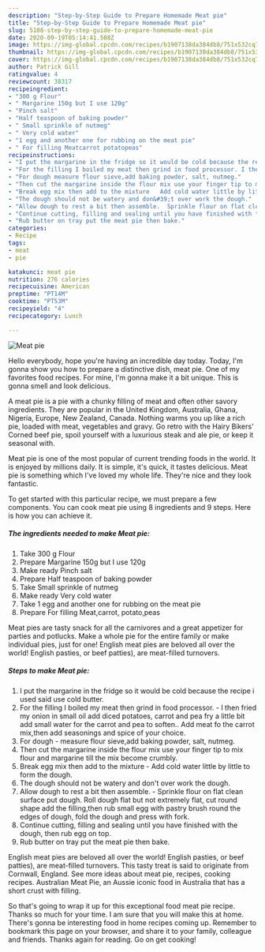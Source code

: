 ```yaml
---
description: "Step-by-Step Guide to Prepare Homemade Meat pie"
title: "Step-by-Step Guide to Prepare Homemade Meat pie"
slug: 5108-step-by-step-guide-to-prepare-homemade-meat-pie
date: 2020-09-19T05:14:41.508Z
image: https://img-global.cpcdn.com/recipes/b1907138da384db8/751x532cq70/meat-pie-recipe-main-photo.jpg
thumbnail: https://img-global.cpcdn.com/recipes/b1907138da384db8/751x532cq70/meat-pie-recipe-main-photo.jpg
cover: https://img-global.cpcdn.com/recipes/b1907138da384db8/751x532cq70/meat-pie-recipe-main-photo.jpg
author: Patrick Gill
ratingvalue: 4
reviewcount: 38317
recipeingredient:
- "300 g Flour"
- " Margarine 150g but I use 120g"
- "Pinch salt"
- "Half teaspoon of baking powder"
- " Small sprinkle of nutmeg"
- " Very cold water"
- "1 egg and another one for rubbing on the meat pie"
- " For filling Meatcarrot potatopeas"
recipeinstructions:
- "I put the margarine in the fridge so it would be cold because the recipe i used said use cold butter."
- "For the filling I boiled my meat then grind in food processor. I then fried my onion in small oil add diced potatoes, carrot and pea fry a little bit add small water for the carrot and pea to soften.. Add meat fo the carrot mix,then add seasonings and spice of your choice."
- "For dough measure flour sieve,add baking powder, salt, nutmeg."
- "Then cut the margarine inside the flour mix use your finger tip to mix flour and margarine till the mix become crumbly."
- "Break egg mix then add to the mixture   Add cold water little by little to form the dough."
- "The dough should not be watery and don&#39;t over work the dough."
- "Allow dough to rest a bit then assemble.  Sprinkle flour on flat clean surface put dough. Roll dough flat but not extremely flat, cut round shape add the filling,then rub small egg with pastry brush round the edges of dough, fold the dough and press with fork."
- "Continue cutting, filling and sealing until you have finished with the dough, then rub egg on top."
- "Rub butter on tray put the meat pie then bake."
categories:
- Recipe
tags:
- meat
- pie

katakunci: meat pie 
nutrition: 276 calories
recipecuisine: American
preptime: "PT14M"
cooktime: "PT53M"
recipeyield: "4"
recipecategory: Lunch

---
```



![Meat pie](https://img-global.cpcdn.com/recipes/b1907138da384db8/751x532cq70/meat-pie-recipe-main-photo.jpg)

Hello everybody, hope you're having an incredible day today. Today, I'm gonna show you how to prepare a distinctive dish, meat pie. One of my favorites food recipes. For mine, I'm gonna make it a bit unique. This is gonna smell and look delicious.

A meat pie is a pie with a chunky filling of meat and often other savory ingredients. They are popular in the United Kingdom, Australia, Ghana, Nigeria, Europe, New Zealand, Canada. Nothing warms you up like a rich pie, loaded with meat, vegetables and gravy. Go retro with the Hairy Bikers&#39; Corned beef pie, spoil yourself with a luxurious steak and ale pie, or keep it seasonal with.

Meat pie is one of the most popular of current trending foods in the world. It is enjoyed by millions daily. It is simple, it's quick, it tastes delicious. Meat pie is something which I've loved my whole life. They're nice and they look fantastic.


To get started with this particular recipe, we must prepare a few components. You can cook meat pie using 8 ingredients and 9 steps. Here is how you can achieve it.

<!--inarticleads1-->

##### The ingredients needed to make Meat pie:

1. Take 300 g Flour
1. Prepare  Margarine 150g but I use 120g
1. Make ready Pinch salt
1. Prepare Half teaspoon of baking powder
1. Take  Small sprinkle of nutmeg
1. Make ready  Very cold water
1. Take 1 egg and another one for rubbing on the meat pie
1. Prepare  For filling Meat,carrot, potato,peas


Meat pies are tasty snack for all the carnivores and a great appetizer for parties and potlucks. Make a whole pie for the entire family or make individual pies, just for one! English meat pies are beloved all over the world! English pasties, or beef patties), are meat-filled turnovers. 

<!--inarticleads2-->

##### Steps to make Meat pie:

1. I put the margarine in the fridge so it would be cold because the recipe i used said use cold butter.
1. For the filling I boiled my meat then grind in food processor. - I then fried my onion in small oil add diced potatoes, carrot and pea fry a little bit add small water for the carrot and pea to soften.. Add meat fo the carrot mix,then add seasonings and spice of your choice.
1. For dough - measure flour sieve,add baking powder, salt, nutmeg.
1. Then cut the margarine inside the flour mix use your finger tip to mix flour and margarine till the mix become crumbly.
1. Break egg mix then add to the mixture  -  Add cold water little by little to form the dough.
1. The dough should not be watery and don&#39;t over work the dough.
1. Allow dough to rest a bit then assemble. -  Sprinkle flour on flat clean surface put dough. Roll dough flat but not extremely flat, cut round shape add the filling,then rub small egg with pastry brush round the edges of dough, fold the dough and press with fork.
1. Continue cutting, filling and sealing until you have finished with the dough, then rub egg on top.
1. Rub butter on tray put the meat pie then bake.


English meat pies are beloved all over the world! English pasties, or beef patties), are meat-filled turnovers. This tasty treat is said to originate from Cornwall, England. See more ideas about meat pie, recipes, cooking recipes. Australian Meat Pie, an Aussie iconic food in Australia that has a short crust with filling. 

So that's going to wrap it up for this exceptional food meat pie recipe. Thanks so much for your time. I am sure that you will make this at home. There's gonna be interesting food in home recipes coming up. Remember to bookmark this page on your browser, and share it to your family, colleague and friends. Thanks again for reading. Go on get cooking!
